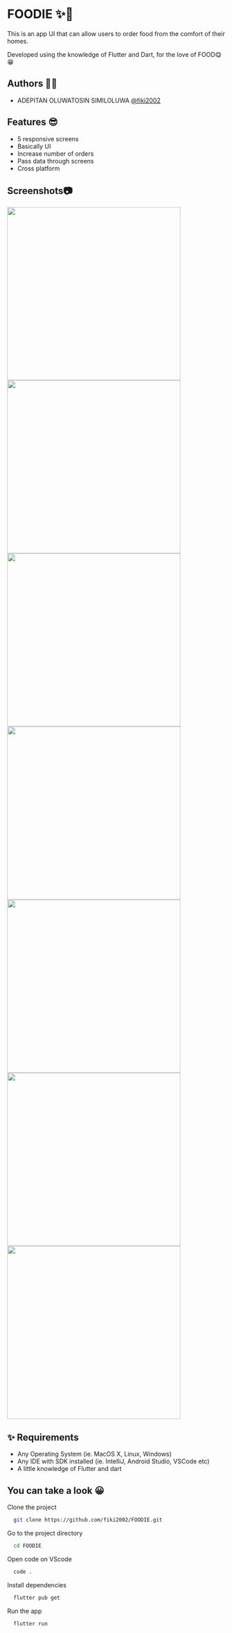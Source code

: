 
# FOODIE ✨🥂

This is an app UI that can allow users to order food from the comfort of their homes.

Developed using the knowledge of Flutter and Dart, for the love of FOOD😋😁
 


## Authors 👧🏾

- ADEPITAN OLUWATOSIN SIMILOLUWA [@fiki2002](https://www.github.com/fiki2002)


## Features 😎

- 5 responsive screens
- Basically UI
- Increase number of orders 
- Pass data through screens
- Cross platform


## Screenshots📷

 <img src="screenshots/first.png" width="400">  <img src="screenshots/second.png" width="400"> 
 <img src="screenshots/third.png" width="400">  <img src="screenshots/listing.png" width="400"> 
 <img src="screenshots/fifth.png" width="400">  <img src="screenshots/sixth.png" width="400"> 
 <img src="screenshots/seventh.png" width="400">



## ✨ Requirements 

- Any Operating System (ie. MacOS X, Linux, Windows)
- Any IDE with SDK installed (ie. IntelliJ, Android Studio, VSCode etc)
- A little knowledge of Flutter and dart

## You can take a look 😀

Clone the project

```bash
  git clone https://github.com/fiki2002/FOODIE.git
```

Go to the project directory

```bash
  cd FOODIE
```

Open code on VScode

```bash
  code .
```

Install dependencies

```bash
  flutter pub get
```

Run the app

```bash
  flutter run
```


